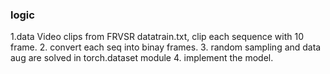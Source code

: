 
### logic
1.data Video clips from FRVSR datatrain.txt, clip each sequence with 10 frame.
2. convert each seq into binay frames.
3. random sampling and data aug are solved in torch.dataset module
4. implement the model.
